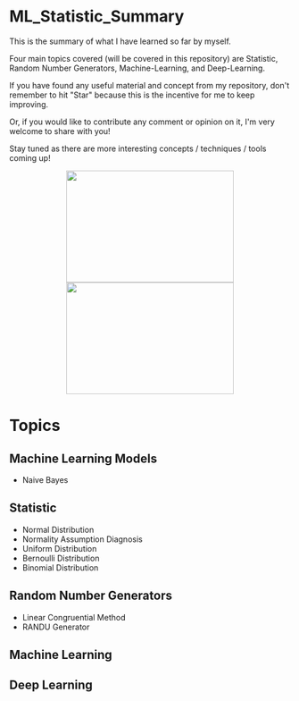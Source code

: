 # ML_Statistic_Summary

This is the summary of what I have learned so far by myself.

Four main topics covered (will be covered in this repository) are Statistic, Random Number Generators, Machine-Learning, and Deep-Learning. 

If you have found any useful material and concept from my repository, don't remember to hit "Star" because this is the incentive for me to keep improving.   

Or, if you would like to contribute any comment or opinion on it, I'm very welcome to share with you!

Stay tuned as there are more interesting concepts / techniques / tools coming up!

<p align="middle">
  <img height="200" width="300" src="https://github.com/tsenhungwu/ML_Statistic_Summary/blob/master/stat_fig.jpg" /> 
  <img height="200" width="300" src="https://github.com/tsenhungwu/ML_Statistic_Summary/blob/master/random_fig.png" /> 
</p>

# Topics 
## Machine Learning Models
* Naive Bayes

## Statistic
* Normal Distribution
* Normality Assumption Diagnosis
* Uniform Distribution
* Bernoulli Distribution
* Binomial Distribution


## Random Number Generators
* Linear Congruential Method
* RANDU Generator

## Machine Learning

## Deep Learning
